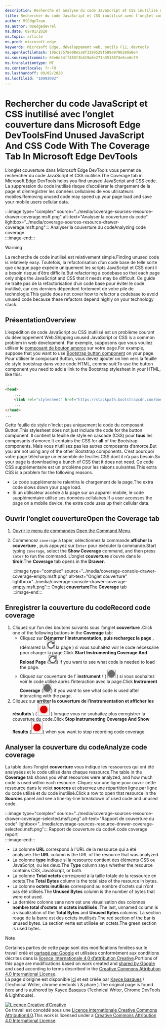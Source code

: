 ```yaml
---
description: Recherche et analyse du code JavaScript et CSS inutilisé dans Microsoft Edge DevTools.
title: Rechercher du code JavaScript et CSS inutilisé avec l’onglet couverture dans Microsoft Edge DevTools
author: MSEdgeTeam
ms.author: msedgedevrel
ms.date: 09/01/2020
ms.topic: article
ms.prod: microsoft-edge
keywords: Microsoft Edge, développement web, outils F12, devtools
ms.openlocfilehash: 19bc15578e00e5a9f3389529f589e9790280a0e4
ms.sourcegitcommit: 63e6d34ff483f3b419a0e271a3513874e6ce6c79
ms.translationtype: MT
ms.contentlocale: fr-FR
ms.lasthandoff: 09/02/2020
ms.locfileid: "10993092"
---
```

<!-- Copyright Kayce Basques 

   Licensed under the Apache License, Version 2.0 (the "License");
   you may not use this file except in compliance with the License.
   You may obtain a copy of the License at

       https://www.apache.org/licenses/LICENSE-2.0

   Unless required by applicable law or agreed to in writing, software
   distributed under the License is distributed on an "AS IS" BASIS,
   WITHOUT WARRANTIES OR CONDITIONS OF ANY KIND, either express or implied.
   See the License for the specific language governing permissions and
   limitations under the License.  -->





# <span data-ttu-id="c82ab-104">Rechercher du code JavaScript et CSS inutilisé avec l’onglet couverture dans Microsoft Edge DevTools</span><span class="sxs-lookup"><span data-stu-id="c82ab-104">Find Unused JavaScript And CSS Code With The Coverage Tab In Microsoft Edge DevTools</span></span>   



<span data-ttu-id="c82ab-105">L’onglet couverture dans Microsoft Edge DevTools vous permet de rechercher du code JavaScript et CSS inutilisé.</span><span class="sxs-lookup"><span data-stu-id="c82ab-105">The Coverage tab in Microsoft Edge DevTools helps you find unused JavaScript and CSS code.</span></span>  <span data-ttu-id="c82ab-106">La suppression du code inutilisé risque d’accélérer le chargement de la page et d’enregistrer les données cellulaires de vos utilisateurs mobiles.</span><span class="sxs-lookup"><span data-stu-id="c82ab-106">Removing unused code may speed up your page load and save your mobile users cellular data.</span></span>  

:::image type="complex" source="../media/coverage-sources-resource-drawer-coverage.msft.png" alt-text="Analyser la couverture du code" lightbox="../media/coverage-sources-resource-drawer-coverage.msft.png":::
   <span data-ttu-id="c82ab-108">Analyser la couverture du code</span><span class="sxs-lookup"><span data-stu-id="c82ab-108">Analyzing code coverage</span></span>  
:::image-end:::  

> [!WARNING]
> <span data-ttu-id="c82ab-109">La recherche de code inutilisé est relativement simple.</span><span class="sxs-lookup"><span data-stu-id="c82ab-109">Finding unused code is relatively easy.</span></span>  <span data-ttu-id="c82ab-110">Toutefois, la refactorisation d’un code base de telle sorte que chaque page expédie uniquement les scripts JavaScript et CSS dont il a besoin risque d’être difficile.</span><span class="sxs-lookup"><span data-stu-id="c82ab-110">But refactoring a codebase so that each page only ships the JavaScript and CSS that it needs may be difficult.</span></span>  <span data-ttu-id="c82ab-111">Ce guide ne traite pas de la refactorisation d’un code base pour éviter le code inutilisé, car ces derniers dépendent fortement de votre pile de technologie.</span><span class="sxs-lookup"><span data-stu-id="c82ab-111">This guide does not cover how to refactor a codebase to avoid unused code because these refactors depend highly on your technology stack.</span></span>  

## <span data-ttu-id="c82ab-112">Présentation</span><span class="sxs-lookup"><span data-stu-id="c82ab-112">Overview</span></span>   

<span data-ttu-id="c82ab-113">L’expédition de code JavaScript ou CSS inutilisé est un problème courant du développement Web.</span><span class="sxs-lookup"><span data-stu-id="c82ab-113">Shipping unused JavaScript or CSS is a common problem in web development.</span></span>  <span data-ttu-id="c82ab-114">Par exemple, supposons que vous vouliez utiliser le [composant de bouton amorce][BootstrapButtons] sur votre page.</span><span class="sxs-lookup"><span data-stu-id="c82ab-114">For example, suppose that you want to use [Bootstrap button component][BootstrapButtons] on your page.</span></span>  <span data-ttu-id="c82ab-115">Pour utiliser le composant Button, vous devez ajouter un lien vers la feuille de style bootstrap dans votre code HTML, comme suit:</span><span class="sxs-lookup"><span data-stu-id="c82ab-115">To use the button component you need to add a link to the Bootstrap stylesheet in your HTML, like this:</span></span>  

```html
...
<head>
    ...
    <link rel="stylesheet" href="https://stackpath.bootstrapcdn.com/bootstrap/4.3.1/css/bootstrap.min.css" integrity="sha384-ggOyR0iXCbMQv3Xipma34MD+dH/1fQ784/j6cY/iJTQUOhcWr7x9JvoRxT2MZw1T" crossorigin="anonymous">
    ...
</head>
...
```  

<span data-ttu-id="c82ab-116">Cette feuille de style n’inclut pas uniquement le code du composant Button.</span><span class="sxs-lookup"><span data-stu-id="c82ab-116">This stylesheet does not just include the code for the button component.</span></span>  <span data-ttu-id="c82ab-117">Il contient la feuille de style en cascade (CSS) pour **tous** les composants d’amorce.</span><span class="sxs-lookup"><span data-stu-id="c82ab-117">It contains the CSS for **all** of the Bootstrap components.</span></span>  <span data-ttu-id="c82ab-118">Mais vous n’utilisez pas les autres composants d’amorce.</span><span class="sxs-lookup"><span data-stu-id="c82ab-118">But you are not using any of the other Bootstrap components.</span></span>  <span data-ttu-id="c82ab-119">C’est pourquoi votre page télécharge un ensemble de feuilles CSS dont il n’a pas besoin.</span><span class="sxs-lookup"><span data-stu-id="c82ab-119">So your page is downloading a bunch of CSS that it does not need.</span></span>  <span data-ttu-id="c82ab-120">Ce code CSS supplémentaire est un problème pour les raisons suivantes.</span><span class="sxs-lookup"><span data-stu-id="c82ab-120">This extra CSS is a problem for the following reasons.</span></span>  

*   <span data-ttu-id="c82ab-121">Le code supplémentaire ralentira le chargement de la page.</span><span class="sxs-lookup"><span data-stu-id="c82ab-121">The extra code slows down your page load.</span></span>  <!--See [Render-Blocking CSS][render].  -->  
*   <span data-ttu-id="c82ab-122">Si un utilisateur accède à la page sur un appareil mobile, le code supplémentaire utilise ses données cellulaires.</span><span class="sxs-lookup"><span data-stu-id="c82ab-122">If a user accesses the page on a mobile device, the extra code uses up their cellular data.</span></span>  
    
<!--[render]: /web/fundamentals/performance/critical-rendering-path/render-blocking-css  -->  

## <span data-ttu-id="c82ab-123">Ouvrir l’onglet couverture</span><span class="sxs-lookup"><span data-stu-id="c82ab-123">Open the Coverage tab</span></span>   

1.  <span data-ttu-id="c82ab-124">[Ouvrir le menu de commandes][DevToolsCommandMenu].</span><span class="sxs-lookup"><span data-stu-id="c82ab-124">[Open the Command Menu][DevToolsCommandMenu].</span></span>  
1.  <span data-ttu-id="c82ab-125">Commencez `coverage` à taper, sélectionnez la commande **afficher la couverture** , puis appuyez sur `Enter` pour exécuter la commande.</span><span class="sxs-lookup"><span data-stu-id="c82ab-125">Start typing `coverage`, select the **Show Coverage** command, and then press `Enter` to run the command.</span></span>  <span data-ttu-id="c82ab-126">L’onglet **couverture** s’ouvre dans le **tiroir**.</span><span class="sxs-lookup"><span data-stu-id="c82ab-126">The **Coverage** tab opens in the **Drawer**.</span></span>  

    :::image type="complex" source="../media/coverage-console-drawer-coverage-empty.msft.png" alt-text="Onglet couverture" lightbox="../media/coverage-console-drawer-coverage-empty.msft.png":::
       <span data-ttu-id="c82ab-128">Onglet **couverture**</span><span class="sxs-lookup"><span data-stu-id="c82ab-128">The **Coverage** tab</span></span>  
    :::image-end:::  
    
## <span data-ttu-id="c82ab-129">Enregistrer la couverture du code</span><span class="sxs-lookup"><span data-stu-id="c82ab-129">Record code coverage</span></span>   

1.  <span data-ttu-id="c82ab-130">Cliquez sur l’un des boutons suivants sous l’onglet **couverture** .</span><span class="sxs-lookup"><span data-stu-id="c82ab-130">Click one of the following buttons in the **Coverage** tab:</span></span>  
    *   <span data-ttu-id="c82ab-131">Cliquez sur **Démarrer l’instrumentation, puis rechargez la page** , (démarrez la ![ couverture d’instrumentation et rechargez ][ImageReloadIcon] la page \) si vous souhaitez voir le code nécessaire pour charger la page.</span><span class="sxs-lookup"><span data-stu-id="c82ab-131">Click **Start Instrumenting Coverage And Reload Page** \(![Start Instrumenting Coverage And Reload Page][ImageReloadIcon]\) if you want to see what code is needed to load the page.</span></span>  
    *   <span data-ttu-id="c82ab-132">Cliquez sur couverture de l' **instrument** \ ( ![ couverture de l’instrument ][ImageRecordIcon] \) si vous souhaitez voir le code utilisé après l’interaction avec la page.</span><span class="sxs-lookup"><span data-stu-id="c82ab-132">Click **Instrument Coverage** \(![Instrument Coverage][ImageRecordIcon]\) if you want to see what code is used after interacting with the page.</span></span>  
1.  <span data-ttu-id="c82ab-133">Cliquez sur **arrêter la couverture de l’instrumentation et afficher les résultats** \ ( ![ arrêter l’instrumentation et afficher les résultats ][ImageStopIcon] \) lorsque vous ne souhaitez plus enregistrer la couverture du code.</span><span class="sxs-lookup"><span data-stu-id="c82ab-133">Click **Stop Instrumenting Coverage And Show Results** \(![Stop Instrumenting Coverage And Show Results][ImageStopIcon]\) when you want to stop recording code coverage.</span></span>  
    
## <span data-ttu-id="c82ab-134">Analyser la couverture du code</span><span class="sxs-lookup"><span data-stu-id="c82ab-134">Analyze code coverage</span></span>   

<span data-ttu-id="c82ab-135">La table dans l’onglet **couverture** vous indique les ressources qui ont été analysées et le code utilisé dans chaque ressource.</span><span class="sxs-lookup"><span data-stu-id="c82ab-135">The table in the **Coverage** tab shows you what resources were analyzed, and how much code is used within each resource.</span></span>  <span data-ttu-id="c82ab-136">Cliquez sur une ligne pour ouvrir cette ressource dans le volet **sources** et observez une répartition ligne par ligne du code utilisé et du code inutilisé.</span><span class="sxs-lookup"><span data-stu-id="c82ab-136">Click a row to open that resource in the **Sources** panel and see a line-by-line breakdown of used code and unused code.</span></span>  

:::image type="complex" source="../media/coverage-sources-resource-drawer-coverage-selected.msft.png" alt-text="Rapport de couverture du code" lightbox="../media/coverage-sources-resource-drawer-coverage-selected.msft.png":::
   <span data-ttu-id="c82ab-138">Rapport de couverture du code</span><span class="sxs-lookup"><span data-stu-id="c82ab-138">A code coverage report</span></span>  
:::image-end:::  

*   <span data-ttu-id="c82ab-139">La colonne **URL** correspond à l’URL de la ressource qui a été analysée.</span><span class="sxs-lookup"><span data-stu-id="c82ab-139">The **URL** column is the URL of the resource that was analyzed.</span></span>  
*   <span data-ttu-id="c82ab-140">La colonne **type** indique si la ressource contient des éléments CSS ou JavaScript, ou les deux.</span><span class="sxs-lookup"><span data-stu-id="c82ab-140">The **Type** column says whether the resource contains CSS, JavaScript, or both.</span></span>  
*   <span data-ttu-id="c82ab-141">La colonne **Total octets** correspond à la taille totale de la ressource en octets.</span><span class="sxs-lookup"><span data-stu-id="c82ab-141">The **Total Bytes** column is the total size of the resource in bytes.</span></span>  
*   <span data-ttu-id="c82ab-142">La colonne **octets inutilisés** correspond au nombre d’octets qui n’ont pas été utilisés.</span><span class="sxs-lookup"><span data-stu-id="c82ab-142">The **Unused Bytes** column is the number of bytes that were not used.</span></span>  
*   <span data-ttu-id="c82ab-143">La dernière colonne sans nom est une visualisation des colonnes **nombre total d’octets** et **octets inutilisés** .</span><span class="sxs-lookup"><span data-stu-id="c82ab-143">The last, unnamed column is a visualization of the **Total Bytes** and **Unused Bytes** columns.</span></span>  <span data-ttu-id="c82ab-144">La section rouge de la barre est des octets inutilisés.</span><span class="sxs-lookup"><span data-stu-id="c82ab-144">The red section of the bar is unused bytes.</span></span>  <span data-ttu-id="c82ab-145">La section verte est utilisée en octets.</span><span class="sxs-lookup"><span data-stu-id="c82ab-145">The green section is used bytes.</span></span>  
    
<!--  
 


-->  

<!-- image links -->  

[ImageReloadIcon]: ../media/reload-icon.msft.png  
[ImageRecordIcon]: ../media/record-icon.msft.png  
[ImageStopIcon]: ../media/stop-icon.msft.png  

<!-- links -->  

[DevToolsCommandMenu]: ../command-menu/index.md "Exécuter des commandes à l’aide du menu de commandes de Microsoft Edge DevTools | Documents Microsoft"  

[BootstrapButtons]: https://getbootstrap.com/docs/4.3/components/buttons "Boutons-démarrage"  

> [!NOTE]
> <span data-ttu-id="c82ab-148">Certaines parties de cette page sont des modifications fondées sur le travail créé et [partagé par Google][GoogleSitePolicies] et utilisées conformément aux conditions décrites dans la [licence internationale 4,0 d’attribution Creative][CCA4IL].</span><span class="sxs-lookup"><span data-stu-id="c82ab-148">Portions of this page are modifications based on work created and [shared by Google][GoogleSitePolicies] and used according to terms described in the [Creative Commons Attribution 4.0 International License][CCA4IL].</span></span>  
> <span data-ttu-id="c82ab-149">La page d’origine est disponible [ici](https://developers.google.com/web/tools/chrome-devtools/coverage/index) et est créée par [Kayce basques][KayceBasques] \ (Technical Writer, chrome devtools \ & phare \).</span><span class="sxs-lookup"><span data-stu-id="c82ab-149">The original page is found [here](https://developers.google.com/web/tools/chrome-devtools/coverage/index) and is authored by [Kayce Basques][KayceBasques] \(Technical Writer, Chrome DevTools \& Lighthouse\).</span></span>  

[![Licence Creative d’Creative][CCby4Image]][CCA4IL]  
<span data-ttu-id="c82ab-151">Ce travail est concédé sous une [Licence internationale Creative Commons Attribution4.0][CCA4IL].</span><span class="sxs-lookup"><span data-stu-id="c82ab-151">This work is licensed under a [Creative Commons Attribution 4.0 International License][CCA4IL].</span></span>  

[CCA4IL]: https://creativecommons.org/licenses/by/4.0  
[CCby4Image]: https://i.creativecommons.org/l/by/4.0/88x31.png  
[GoogleSitePolicies]: https://developers.google.com/terms/site-policies  
[KayceBasques]: https://developers.google.com/web/resources/contributors/kaycebasques  
